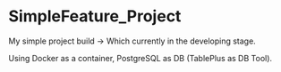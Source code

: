 # SimpleFeature_Project
My simple project build -> Which currently in the developing stage.

Using Docker as a container, PostgreSQL as DB (TablePlus as DB Tool).
